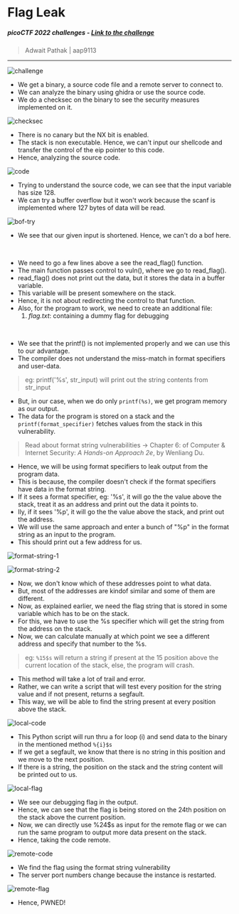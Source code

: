 # Flag Leak

##### picoCTF 2022 challenges - [Link to the challenge](https://play.picoctf.org/practice?originalEvent=70&page=4)

> Adwait Pathak | aap9113

<hr>

![challenge](/Artifacts/0-chall.png)

- We get a binary, a source code file and a remote server to connect to.
- We can analyze the binary using ghidra or use the source code.
- We do a checksec on the binary to see the security measures implemented on it.

![checksec](/Artifacts/1-checksec.png)

- There is no canary but the NX bit is enabled.
- The stack is non executable. Hence, we can't input our shellcode and transfer the control of the eip pointer to this code.
- Hence, analyzing the source code.

![code](/Artifacts/1-code.png)

- Trying to understand the source code, we can see that the input variable has size 128.
- We can try a buffer overflow but it won't work because the scanf is implemented where 127 bytes of data will be read.

![bof-try](/Artifacts/2-boftry.png)

- We see that our given input is shortened. Hence, we can't do a bof here.
<br>

- We need to go a few lines above a see the read_flag() function.
- The main function passes control to vuln(), where we go to read_flag().
- read_flag() does not print out the data, but it stores the data in a buffer variable.
- This variable will be present somewhere on the stack.
- Hence, it is not about redirecting the control to that function.
- Also, for the program to work, we need to create an additional file:
    1. *flag.txt*: containing a dummy flag for debugging
<br>

- We see that the printf() is not implemented properly and we can use this to our advantage.
- The compiler does not understand the miss-match in format specifiers and user-data.
> eg: printf('%s', str_input) will print out the string contents from str_input
- But, in our case, when we do only `printf(%s)`, we get program memory as our output.
- The data for the program is stored on a stack and the `printf(format_specifier)` fetches values from the stack in this vulnerability.
> Read about format string vulnerabilities -> Chapter 6: of Computer & Internet Security: *A Hands-on Approach 2e*, by Wenliang Du.


- Hence, we will be using format specifiers to leak output from the program data.
- This is because, the compiler doesn't check if the format specifiers have data in the format string.
- If it sees a format specifier, eg: '%s', it will go the the value above the stack, treat it as an address and print out the data it points to.
- lly, if it sees '%p', it will go the the value above the stack, and print out the address.
- We will use the same approach and enter a bunch of "%p" in the format string as an input to the program.
- This should print out a few address for us.

![format-string-1](/Artifacts/2-formatstring.png)

![format-string-2](/Artifacts/2-formatstring-2.png)

- Now, we don't know which of these addresses point to what data.
- But, most of the addresses are kindof similar and some of them are different.
- Now, as explained earlier, we need the flag string that is stored in some variable which has to be on the stack.
- For this, we have to use the %s specifier which will get the string from the address on the stack.
- Now, we can calculate manually at which point we see a different address and specify that number to the %s.
> eg: `%15$s` will return a string if present at the 15 position above the current location of the stack, else, the program will crash.
- This method will take a lot of trail and error.
- Rather, we can write a script that will test every position for the string value and if not present, returns a segfault.
- This way, we will be able to find the string present at every position above the stack.

![local-code](/Artifacts/3-local-code.png)

- This Python script will run thru a for loop (i) and send data to the binary in the mentioned method `%{i}$s`
- If we get a segfault, we know that there is no string in this position and we move to the next position.
- If there is a string, the position on the stack and the string content will be printed out to us.

![local-flag](/Artifacts/3-local-flag.png)

- We see our debugging flag in the output.
- Hence, we can see that the flag is being stored on the 24th position on the stack above the current position.
- Now, we can directly use %24$s as input for the remote flag or we can run the same program to output more data present on the stack.
- Hence, taking the code remote.

![remote-code](/Artifacts/3-remote-code.png)

- We find the flag using the format string vulnerability
- The server port numbers change because the instance is restarted.

![remote-flag](/Artifacts/remote-flag.png)

- Hence, PWNED!